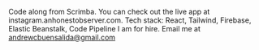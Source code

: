 Code along from Scrimba. 
You can check out the live app at instagram.anhonestobserver.com. 
Tech stack: React, Tailwind, Firebase, Elastic Beanstalk, Code Pipeline
I am for hire. Email me at andrewcbuensalida@gmail.com
